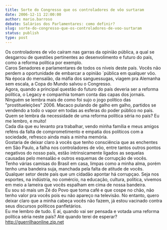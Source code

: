 ```yaml
---
title: Sorte do Congresso que os controladores de vôo surtaram
date: 2006-12-11 22:00:00
author: mario.barroso
debate: Salários dos Parlamentares: como definir?
slug: sorte-do-congresso-que-os-controladores-de-voo-surtaram
status: publish 
type: post
---
```


Os controladores de vôo caíram nas garras da opinião pública, a qual se desgarrou de questões pertinentes ao desenvolimento e futuro do país, como a reforma política por exemplo.  
Caros Senadores e parlamentares de todos os níveis deste país. Vocês não perdem a oportunidade de embarcar a opinião ´pública em qualquer vôo. Na época do mensalão, da máfia dos sanguessugas, viagem pra Alemanha sem escala, a Copa do Mundo salvou o Congresso.  
Agora, quando a principal questão do futuro do país deveria ser a reforma política, o Legacy e companhia tomam conta das capas dos jornais. Ninguém se lembra mais de como foi sujo o jogo político das "prostitueleições" 2006. Macaco pulando de galho em galho, partidos se vendendo a todo o vapor em todas as esferas do poder público no país.  
Quem se lembra da necessidade de uma reforma política séria no país? Eu me lembro, e muito!  
Cada dia que eu levanto pra trabalhar, vendo minha família e meus amigos reféns da falta de comprometimento e empatia dos políticos com a sociedade, refresco ainda mais a minha memória.  
Gostaria de deixar claro à vocês que tenho consciência que as enchentes em São Paulo, a falha nos controladores de vôo, entre tantos outros pontos negativos do nosso país, estão intrinsicamente ligados as sequelas causadas pelo mensalão e outros esquemas de corrupção de vocês.  
Tenho várias camisas do Brasil em casa, limpas como a minha alma, porém tenho uma bandeira suja, manchada pela falta de atitude de vocês.  
Qualquer setor deste país que um cidadão apontar há corrupçao. Seja nos esportes, na indústria, no comércio, na educação, cultura, política, vivemos em meio a lameira que vocês espalham em cima de nossa bandeira.  
Eu sou só mais um Zé do Povo que toma café e que cospe no chão, não tenho valor pra vocês pois eu não apareço na televisão. No entanto, quero deixar claro que a minha cabeça vocês não fazem, já estou vacinado contra seus discursos políticos panfletários.  
Eu me lembro de tudo. E aí, quando vai ser pensada e votada uma reforma política séria neste país? Até quando terei de esperar?  
http://guerrilhaonline.zip.net
